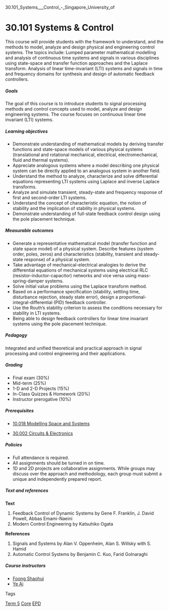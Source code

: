 30.101_Systems___Control_-_Singapore_University_of



30.101 Systems & Control
========================

This course will provide students with the framework to understand, and the methods to model, analyze and design physical and engineering control systems. The topics include: Lumped parameter mathematical modelling and analysis of continuous time systems and signals in various disciplines using state-space and transfer function approaches and the Laplace transform. Analysis of linear time-invariant (LTI) systems and signals in time and frequency domains for synthesis and design of automatic feedback controllers.

##### **Goals**

The goal of this course is to introduce students to signal processing methods and control concepts used to model, analyze and design engineering systems. The course focuses on continuous linear time invariant (LTI) systems.

##### **Learning objectives**

* Demonstrate understanding of mathematical models by deriving transfer functions and state-space models of various physical systems (translational and rotational mechanical, electrical, electromechanical, fluid and thermal systems).
* Appreciate analogous systems where a model describing one physical system can be directly applied to an analogous system in another field.
* Understand the method to analyze, characterize and solve differential equations representing LTI systems using Laplace and inverse Laplace transforms.
* Analyze and simulate transient, steady-state and frequency response of first and second-order LTI systems.
* Understand the concept of characteristic equation, the notion of stability and the implication of stability in physical systems.
* Demonstrate understanding of full-state feedback control design using the pole placement technique.

##### **Measurable outcomes**

* Generate a representative mathematical model (transfer function and state space model) of a physical system. Describe features (system order, poles, zeros) and characteristics (stability, transient and steady-state response) of a physical system.
* Take advantage of mechanical-electrical analogies to derive the differential equations of mechanical systems using electrical RLC (resistor-inductor-capacitor) networks and vice versa using mass-spring-damper systems.
* Solve initial value problems using the Laplace transform method.
* Based on a performance specification (stability, settling time, disturbance rejection, steady state error), design a proportional-integral-differential (PID) feedback controller.
* Use the Routh’s stability criterion to assess the conditions necessary for stability in LTI systems.
* Being able to design feedback controllers for linear time invariant systems using the pole placement technique.

##### **Pedagogy**

Integrated and unified theoretical and practical approach in signal processing and control engineering and their applications.

##### **Grading**

* Final exam (30%)
* Mid-term (25%)
* 1-D and 2-D Projects (15%)
* In-Class Quizzes & Homework (20%)
* Instructor prerogative (10%)

##### **Prerequisites**

* [10.018 Modelling Space and Systems](https://www.sutd.edu.sg/course/10-018-modelling-space-and-systems)

* [30.002 Circuits & Electronics](https://www.sutd.edu.sg/course/30-002-circuits-electronics)

##### **Policies**

* Full attendance is required.
* All assignments should be turned in on time.
* 1D and 2D projects are collaborative assignments. While groups may discuss over the approach and methodology, each group must submit a unique and independently prepared report.

##### **Text and references**

**Text**

1. Feedback Control of Dynamic Systems by Gene F. Franklin, J. David Powell, Abbas Emami-Naeini
2. Modern Control Engineering by Katsuhiko Ogata

**References**

1. Signals and Systems by Alan V. Oppenheim, Alan S. Willsky with S. Hamid
2. Automatic Control Systems by Benjamin C. Kuo, Farid Golnaraghi

##### **Course instructors**

* [Foong Shaohui](/profile/foong-shaohui)
* [Ye Ai](https://www.sutd.edu.sg/profile/ye-ai)

Tags

[Term 5](/education/undergraduate/courses/?course-term=858)
[Core](/education/undergraduate/courses/?course-type=852)
[EPD](/education/undergraduate/courses/?pillar-cluster=44)

